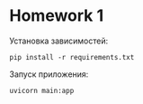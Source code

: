# Homework 1

Установка зависимостей:

`pip install -r requirements.txt`

Запуск приложения: 

`uvicorn main:app`
